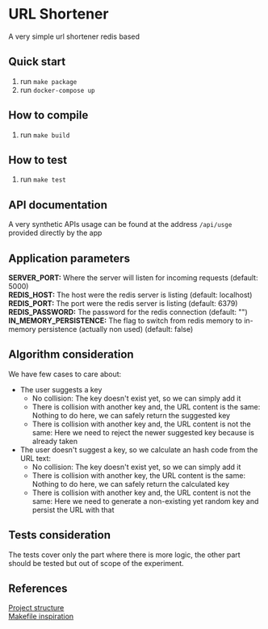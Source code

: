 # URL Shortener

A very simple url shortener redis based

## Quick start

1. run `make package`
2. run `docker-compose up`

## How to compile

1. run `make build`

## How to test

1. run `make test`

## API documentation

A very synthetic APIs usage can be found at the address `/api/usge` provided directly by the app

## Application parameters

**SERVER_PORT:** Where the server will listen for incoming requests (default: 5000)  
**REDIS_HOST:** The host were the redis server is listing (default: localhost)  
**REDIS_PORT:** The port were the redis server is listing (default: 6379)  
**REDIS_PASSWORD:** The password for the redis connection (default: "")  
**IN_MEMORY_PERSISTENCE:** The flag to switch from redis memory to in-memory persistence (actually non used) (default: false)  

## Algorithm consideration

We have few cases to care about:
* The user suggests a key
    * No collision: The key doesn't exist yet, so we can simply add it
    * There is collision with another key and, the URL content is the same: Nothing to do here, we can safely return the suggested key
    * There is collision with another key and, the URL content is not the same: Here we need to reject the newer suggested key because is already taken
* The user doesn't suggest a key, so we calculate an hash code from the URL text:
    * No collision: The key doesn't exist yet, so we can simply add it
    * There is collision with another key, the URL content is the same: Nothing to do here, we can safely return the calculated key
    * There is collision with another key and, the URL content is not the same: Here we need to generate a non-existing yet random key and persist the URL with that

## Tests consideration

The tests cover only the part where there is more logic, the other part should be tested but out of scope of the experiment. 

## References

[Project structure](https://github.com/golang-standards/project-layout)  
[Makefile inspiration](https://sohlich.github.io/post/go_makefile)
